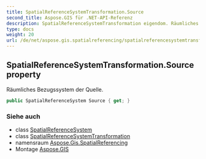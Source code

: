 ```yaml
---
title: SpatialReferenceSystemTransformation.Source
second_title: Aspose.GIS für .NET-API-Referenz
description: SpatialReferenceSystemTransformation eigendom. Räumliches Bezugssystem der Quelle.
type: docs
weight: 20
url: /de/net/aspose.gis.spatialreferencing/spatialreferencesystemtransformation/source/
---
```

## SpatialReferenceSystemTransformation.Source property

Räumliches Bezugssystem der Quelle.

```csharp
public SpatialReferenceSystem Source { get; }
```

### Siehe auch

* class [SpatialReferenceSystem](../../spatialreferencesystem/)
* class [SpatialReferenceSystemTransformation](../)
* namensraum [Aspose.Gis.SpatialReferencing](../../spatialreferencesystemtransformation/)
* Montage [Aspose.GIS](../../../)


